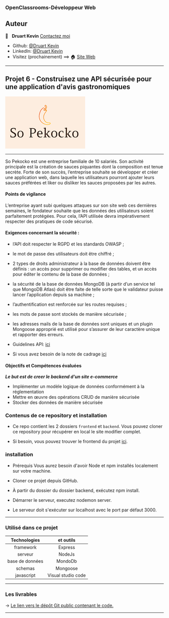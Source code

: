 ### OpenClassrooms-Développeur Web



## Auteur

👤 &nbsp; **Druart Kevin** [Contactez moi](<k.druart2@gmail.com>)

* Github: [@Druart Kevin](https://github.com/KevinDruart)
* LinkedIn: [@Druart Kevin](https://www.linkedin.com/in/kevin-druart-430764201/)
* Visitez (prochainement) ==> 🏠 [Site Web]()

***

## Projet 6 - Construisez une API sécurisée pour une application d'avis gastronomiques

![100%](sopekocko.png)
***

So Pekocko est une entreprise familiale de 10 salariés. Son activité principale est la création
de sauces piquantes dont la composition est tenue secrète. Forte de son succès, l’entreprise
souhaite se développer et créer une application web, dans laquelle les utilisateurs pourront
ajouter leurs sauces préférées et liker ou disliker les sauces proposées par les autres.

#### Points de vigilance

L’entreprise ayant subi quelques attaques sur son site web ces dernières semaines, le
fondateur souhaite que les données des utilisateurs soient parfaitement protégées.
Pour cela, l’API utilisée devra impérativement respecter des pratiques de code sécurisé.

#### Exigences concernant la sécurité :
* l’API doit respecter le RGPD et les standards OWASP ;
* le mot de passe des utilisateurs doit être chiffré ;
* 2 types de droits administrateur à la base de données doivent être définis : un accès
pour supprimer ou modifier des tables, et un accès pour éditer le contenu de la base
de données ;
* la sécurité de la base de données MongoDB (à partir d’un service tel que MongoDB
Atlas) doit être faite de telle sorte que le validateur puisse lancer l’application depuis
sa machine ;
* l’authentification est renforcée sur les routes requises ;
* les mots de passe sont stockés de manière sécurisée ;
* les adresses mails de la base de données sont uniques et un plugin Mongoose
approprié est utilisé pour s’assurer de leur caractère unique et rapporter des erreurs.


* Guidelines API: [ici](https://s3-eu-west-1.amazonaws.com/course.oc-static.com/projects/DWJ_FR_P6/Guidelines+API.pdf)
* Si vous avez besoin de la note de cadrage [ici](https://s3.eu-west-1.amazonaws.com/course.oc-static.com/projects/DWJ_FR_P6/P6_Note%20de%20cadrage%20So%20Pekocko_V3.pdf)


#### Objectifs et Compétences évaluées

***Le but est de creer le backend d'un site e-commerce***

* Implémenter un modèle logique de données conformément à la réglementation
* Mettre en œuvre des opérations CRUD de manière sécurisée
* Stocker des données de manière sécurisée



### Contenus de ce repository et installation

* Ce repo contient les 2 dossiers `frontend` et `backend`.
Vous pouvez cloner ce repository pour récupérer en local le site modifier complet.

* Si besoin, vous pouvez trouver le frontend du projet [ici](https://github.com/OpenClassrooms-Student-Center/dwj-projet6).

### installation

* Prérequis Vous aurez besoin d'avoir Node et npm installés localement sur votre machine.

* Cloner ce projet depuis GitHub.

* À partir du dossier du dossier backend, exécutez npm install.
* Démarrer le serveur, executez nodemon server.

* Le serveur doit s'exécuter sur localhost avec le port par défaut 3000.

***


### Utilisé dans ce projet

| Technologies             | et outils          |
|:------------------------:|:------------------:|
| framework                | Express            |
| serveur                  | NodeJs             |
| base de données          | MondoDb            |
| schemas                  | Mongoose           |
| javascript               | Visual studio code |


***

### Les livrables

→ [Le lien vers le dépôt Git public contenant le code.](https://github.com/KevinDruart/P6_Druart_Kevin)




***

